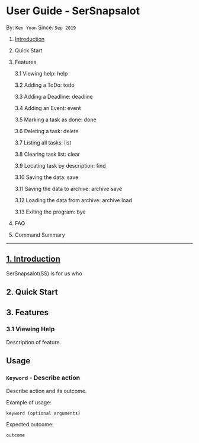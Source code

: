 # User Guide - SerSnapsalot
By: `Ken Yoon` Since: `Sep 2019` 


1. [Introduction](https://github.com/Xelyion/duke/blob/master/docs/README.md#Introduction)

2. Quick Start

3. Features

    3.1 Viewing help: help
    
    3.2 Adding a ToDo: todo
    
    3.3 Adding a Deadline: deadline
    
    3.4 Adding an Event: event
    
    3.5 Marking a task as done: done
    
    3.6 Deleting a task: delete
    
    3.7 Listing all tasks: list
    
    3.8 Clearing task list: clear
    
    3.9 Locating task by description: find
    
    3.10 Saving the data: save
    
    3.11 Saving the data to archive: archive save
    
    3.12 Loading the data from archive: archive load
    
    3.13 Exiting the program: bye

4. FAQ

5. Command Summary

---

## [1. Introduction](https://github.com/Xelyion/duke/blob/master/docs/README.md#Introduction)
SerSnapsalot(SS) is for us who 
## 2. Quick Start

## 3. Features 

### 3.1 Viewing Help
Description of feature. 

## Usage

### `Keyword` - Describe action

Describe action and its outcome.

Example of usage: 

`keyword (optional arguments)`

Expected outcome:

`outcome`
